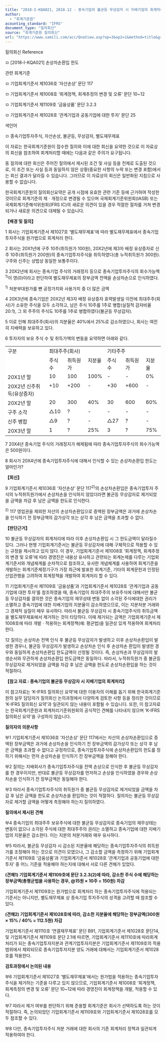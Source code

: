 ```yaml
---
title: "2018-I-KQA021, 2018.12 - 종속기업의 불균등 무상감자 시 지배기업의 회계처리"
author:
  - "회계기준원"
acounting_standard: "IFRS"
document_type: "질의회신"
source: "회계기준원 질의회신"
url: "https://www.samili.com/acc/QnaView.asp?op=3&op2=1&method=title&group=2122-15;1&orgcode=0&searchword=&page=8&code=2018%2DI%2DKQA021%3A20181217"
---
```

질의회신 Reference

ㅁ \[2018-I-KQA021\] 손상차손환입 한도

관련 회계기준

ㅁ 기업회계기준서 제1036호 ‘자산손상’ 문단 117

ㅁ 기업회계기준서 제1008호 ‘회계정책, 회계추정의 변경 및 오류’ 문단 10~12

ㅁ 기업회계기준서 제1109호 ‘금융상품’ 문단 3.2.3

ㅁ 기업회계기준서 제1028호 ‘관계기업과 공동기업에 대한 투자’ 문단 25

색인어

ㅁ 종속기업투자주식, 자산손상, 불균등, 무상감자, 별도재무제표

  

이 자료는 한국회계기준원이 접수한 질의와 이에 대한 회신을 요약한 것으로 이 자료상의 회신을 참조하여 회계처리할 때에는 다음과 같은 주의가 요구됩니다.

동 질의에 대한 회신은 주어진 질의에서 제시된 조건 및 사실 등을 전제로 도출된 것으로, 이 조건 또는 사실 등과 동일하지 않은 상황(중요한 사항의 누락 또는 변경 포함)에서는 회신 결과가 달라질 수 있습니다. 그러므로 이 자료상의 회신은 일반화된 지침으로 사용할 수 없습니다.

한국회계기준원의 질의회신요약은 공개 시점에 유효한 관련 기준 등에 근거하여 작성한 것이므로 회계기준의 제ㆍ개정으로 변경될 수 있으며 국제회계기준위원회(IASB) 또는 국제회계기준해석위원회(IFRS IC)의 새로운 의견이 있을 경우 적절한 절차를 거쳐 변경되거나 새로운 의견으로 대체될 수 있습니다.

  
  

**【배경 및 질의】**

1 회사는 기업회계기준서 제1027호 ‘별도재무제표’에 따라 별도재무제표에서 종속기업투자주식을 원가법으로 회계처리 한다.

  

2 회사는 20X1년에 구주 10주(취득원가 100원), 20X2년에 제3자 배정 유상증자로 신주 10주(취득원가 200원)의 종속기업투자주식을 취득하였다(총 누적취득원가 300원). 구주와 신주는 상법상 동일한 보통주이다.

  

3 20X2년에 회사는 종속기업 주식의 거래정지 등으로 종속기업투자주식의 회수가능액<sup>1)</sup>이 영(0)이라고 판단하여 별도재무제표의 장부금액 전액을 손상차손으로 인식하였다.

<sup>1)</sup> 처분부대원가를 뺀 공정가치와 사용가치 중 더 많은 금액

  

4 20X3년에 종속기업은 20X2년 제3자 배정 유상증자 효력발생일 이전에 최대주주(회사)가 소유한 주식을 모두 소각하고, 남은 주식 10주를 1주로 병합(실질적 감자비율 20:1), 그 외 주주의 주식도 10주를 1주로 병합하였다(불균등 무상감자).

  

5 이로 인해 최대주주(회사)의 지분율은 40%에서 25%로 감소하였으나, 회사는 여전히 지배력을 보유하고 있다.

  

6 투자자의 보유 주식 수 및 취득가액의 변동을 요약하면 아래와 같다.

<table width="96%"><colgroup><col bgcolor="#ffffff"> <col bgcolor="#ffffff"> <col bgcolor="#ffffff"> <col bgcolor="#ffffff"> <col bgcolor="#ffffff"> <col bgcolor="#ffffff"> <col bgcolor="#ffffff"></colgroup><tbody><tr valign="top"><td rowspan="2"><div>구분</div></td><td colspan="3"><div>최대주주(회사)</div></td><td colspan="3"><div>기타주주</div></td></tr><tr valign="top"><td><div>주식 수</div></td><td><div>취득원가</div></td><td><div>지분율</div></td><td><div>주식 수</div></td><td><div>취득원가</div></td><td><div>지분율</div></td></tr><tr valign="top"><td><div>20X1년 말</div></td><td><div>10</div></td><td><div>100</div></td><td><div>100%</div></td><td><div>-</div></td><td><div>-</div></td><td><div>0%</div></td></tr><tr valign="top"><td><div>20X2년 신주취득(유상증자)</div></td><td><div>+10</div></td><td><div>+200</div></td><td><div>-</div></td><td><div>+30</div></td><td><div>+600</div></td><td><div>-</div></td></tr><tr valign="top"><td><div>20X2년 말</div></td><td><div>20</div></td><td><div>300</div></td><td><div>40%</div></td><td><div>30</div></td><td><div>600</div></td><td><div>60%</div></td></tr><tr valign="top"><td><div>구주 소각</div></td><td><div>△10</div></td><td><div>?</div></td><td><div>-</div></td><td><div>-</div></td><td><div>-</div></td><td><div>-</div></td></tr><tr valign="top"><td><div>신주 병합</div></td><td><div>△9</div></td><td><div>?</div></td><td><div>-</div></td><td><div>△27</div></td><td><div>?</div></td><td><div>-</div></td></tr><tr valign="top"><td><div>20X3년 말</div></td><td><div>1</div></td><td><div>?</div></td><td><div>25%</div></td><td><div>3</div></td><td><div>?</div></td><td><div>75%</div></td></tr></tbody></table>

  

7 20X4년 종속기업 주식의 거래정지가 해제됨에 따라 종속기업투자주식의 회수가능액은 500원이다.

  

8 회사가 20X4년에 종속기업투자주식에 대해서 인식할 수 있는 손상차손환입 한도는 얼마인가?

  
  

**【회신】**

9 기업회계기준서 제1036호 ‘자산손상’ 문단 117<sup>2)</sup>의 손상차손환입은 종속기업투자 주식의 누적취득원가에서 손상차손을 인식하지 않았더라면 불균등 무상감자로 제거되었을 금액을 차감 후 남은 금액을 한도로 인식한다.

<sup>2)</sup> 117 영업권을 제외한 자산의 손상차손환입으로 증액된 장부금액은 과거에 손상차손을 인식하기 전 장부금액의 감가상각 또는 상각 후 남은 금액을 초과할 수 없다.

  
  

**【판단근거】**

10 불균등 무상감자의 회계처리에 따라 이후 손상차손환입 시 그 한도금액이 달라질수 있다. 그러나 현행 기업회계기준서는 불균등 무상감자에 대해 구체적으로 적용할 수 있는 규정을 제시하고 있지 않다. 이 경우, 기업회계기준서 제1008호 ‘회계정책, 회계추정의 변경 및 오류’에 따라 경영진은 내용상 유사하고 관련되는 회계논제를 다루는 기업회계기준서와 개념체계를 순차적으로 참조하고, 유사한 개념체계를 사용하여 회계기준을 개발하는 회계기준제정기구가 가장 최근에 발표한 회계기준, 기타의 회계문헌과 인정된 산업관행을 고려하여 회계정책을 개발하여 회계처리 할 수 있다.

  

11 기업회계기준서 제1109호 ‘금융상품’과 기업회계기준서 제1028호 ‘관계기업과 공동기업에 대한 투자’를 참조하였을 때, 종속기업이 최대주주의 보유주식에 대해서만 불균등 무상감자를 결의한 것은 종속기업의 재무상태 변동 없이 소각된 주식에대한 권리가 소멸하고 종속기업에 대한 지배기업의 지분율이 감소하였으므로, 이는 지분처분 거래와 그 경제적 실질이 매우 유사하다. 따라서 불균등 무상감자 시 종속기업주식의 취득금액을 별도재무제표에서 제거하는 것이 타당하다. 이때 제거되는 금액은 기업회계기준서 제1008호에 따라 개발ㆍ적용하는 회계정책(예: 평균법)을 일관성 있게 적용하여 회계처리 한다.

  

12 질의는 손상차손 전액 인식 후 불균등 무상감자가 발생하고 이후 손상차손환입이 발생한 경우나, 불균등 무상감자가 발생하고 손상차손 인식 후 손상차손 환입이 발생한 경우와 동일하게 손상차손환입 한도금액이 산정될 것이다. 즉, 손상차손과 무상감자의 발생순서와 무관하게 손상차손환입 한도금액은 동일하다. 따라서, 누적취득원가 중 불균등 무상감자로 제거되었을 금액을 차감 후 남은 금액을 한도로 손상차손환입을 하는 것이 적절하다.

  

**【참고 자료 : 종속기업의 불균등 무상감자 시 지배기업의 회계처리】**

이 참고자료는 ‘K-IFRS 질의회신 요약’에 대한 이용자의 이해를 돕기 위해 한국회계기준원의 실무 담당자가 질의회신 논의과정에서 다양하게 검토한 사항 등을 정리한 것이므로 ‘K-IFRS 질의회신 요약'과 일관되지 않는 내용이 포함될 수 있습니다. 또한, 이 참고자료는 한국회계기준원과 회계처리기준위원회의 공식적인 견해를 나타내지 않으며 ‘K-IFRS 질의회신 요약'을 구성하지 않습니다.

  

**질의자의 의문사항**

  

부1 기업회계기준서 제1036호 ‘자산손상’ 문단 117에서는 자산의 손상차손환입으로 증액된 장부금액은 과거에 손상차손을 인식하기 전 장부금액의 감가상각 또는 상각 후 남은 금액을 초과할 수 없다고 규정하므로, 종속기업투자주식에 손상차손환입의 한도를 정하기 위해서는 먼저 손상차손을 인식하기 전 장부금액을 정해야 한다.

  

부2 질의는 지배회사가 종속기업투자주식을 전액 손상으로 인식한 후 불균등 무상감자를 한 경우이지만, 반대로 불균등 무상감자를 먼저하고 손상을 인식하였을 경우와 손상차손을 인식하기 전 장부금액은 동일해야 한다.

  

부3 따라서 종속기업투자주식의 취득원가 중 불균등 무상감자로 제거되었을 금액을 차감 후 남은 금액을 한도로 손상차손을 환입하는 것이 적절하다. 질의자는 불균등 무상감자로 제거할 금액을 어떻게 측정해야 하는지 질의하였다.

  

**질의에서 제시된 견해**

  

부4 종속기업의 최대주주 보유주식에 대한 불균등 무상감자로 종속기업의 재무상태는 변동이 없으나 소각된 주식에 대한 최대주주의 권리는 소멸하고 종속기업에 대한 지배기업의 지분율은 감소한다. 이는 지분의 처분거래와 매우 유사하다.

  

부5 따라서, 불균등 무상감자 시 감소된 지분율에 해당하는 종속기업투자주식의 취득원가를 조정해야 하는 것으로 의견이 모였으나, 그 감소할 금액을 측정하기 위해 기업회계기준서 제1109호 ‘금융상품’과 기업회계기준서 제1028호 ‘관계기업과 공동기업에 대한 투자’ 중 어느 기준을 적용해야 하는지에 대해서 서로 다른 견해가 있었다.

  

**(견해1) 기업회계기준서 제1109호에 문단 3.2.3(2)에 따라, 감소한 주식 수에 해당하는 장부금액(총평균법을 사용하는 경우, @15원 × 10주 = 150원) 차감**

  

기업회계기준서 제1109호는 원가법으로 회계처리 하는 종속기업투자주식에 적용되는 기준서는 아니지만, 별도재무제표 상 종속기업 투자주식의 성격을 고려할 때 참조할 수 있다.

  

**(견해2) 기업회계기준서 제1028호에 따라, 감소한 지분율에 해당하는 장부금액(300원 × 15% / 40% = 112.5원) 차감**

  

기업회계기준서 제1110호 ‘연결재무제표’ 문단 B91, 기업회계기준서 제1028호 문단14, 및 기업회계기준서 제1109호 문단 2.1에 따르면, 기업회계기준서 제1110호에 따라회계처리가 되는 종속기업투자지분과 관계기업투자지분은 기업회계기준서 제1109호의 적용범위에서 제외되므로 종속기업투자지분 양도 거래에 대해서는 기업회계기준서 제1028호를 적용한다.

  

**검토과정에서 논의된 내용**

  

부6 기업회계기준서 제1027호 ‘별도재무제표’에서는 원가법을 적용하는 종속기업투자주식을 제거하는 기준을 다루고 있지 않으므로, 기업회계기준서 제1008호 ‘회계정책, 회계측정의 변경 및 오류’ 문단 10~12에 따라 경영진이 회계정책을 개발, 적용할 수 있다.

  

부7 따라서 제거 여부를 판단하기 위해 준용할 회계기준은 회사가 선택하도록 하는 것이 적절하다. 즉, 논의되었던 기업회계기준서 제1109호와 기업회계기준서 제1028호를 모두 참조할 수 있다.

  

부8 다만, 종속기업투자주식 처분 거래에 대한 회사의 기존 회계처리 정책과 일관되게 적용하여야 한다.
